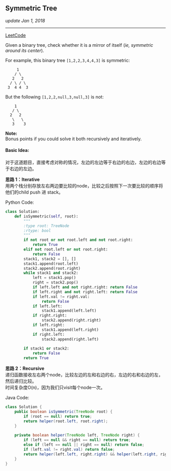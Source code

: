 ## Symmetric Tree
_update Jan 1, 2018_

---
[LeetCode](https://leetcode.com/problems/symmetric-tree/description/)

Given a binary tree, check whether it is a mirror of itself (_ie, symmetric around its center_).

For example, this binary tree `[1,2,2,3,4,4,3]` is symmetric:

         1
        / \
       2   2
      / \ / \
     3  4 4  3
     
But the following `[1,2,2,null,3,null,3]` is not:

        1
       / \
      2   2
       \   \
       3    3
       
**Note:**  
Bonus points if you could solve it both recursively and iteratively.


#### Basic Idea:
对于这道题目，直接考虑对称的情况，左边的左边等于右边的右边，左边的右边等于右边的左边。

**思路 1：Iterative**   
用两个栈分别存放左右两边要比较的node，比较之后按照下一次要比较的顺序将他们的child push 进 stack。

Python Code:
```python
class Solution:
    def isSymmetric(self, root):
        """
        :type root: TreeNode
        :rtype: bool
        """
        if not root or not root.left and not root.right:
            return True
        elif not root.left or not root.right:
            return False
        stack1, stack2 = [], []
        stack1.append(root.left)
        stack2.append(root.right)
        while stack1 and stack2:
            left = stack1.pop()
            right = stack2.pop()
            if left.left and not right.right: return False
            if left.right and not right.left: return False
            if left.val != right.val:
                return False
            if left.left:
                stack1.append(left.left)
            if right.right:
                stack2.append(right.right)
            if left.right:
                stack1.append(left.right)
            if right.left:
                stack2.append(right.left)
        
        if stack1 or stack2:
            return False
        return True
```

**思路 2：Recursive**   
递归函数接收左右两个node，比较左边的左和右边的右，左边的右和右边的左，然后递归比较。  
时间复杂度O(n)，因为我们只visit每个node一次。

Java Code:
```java
class Solution {
    public boolean isSymmetric(TreeNode root) {
        if (root == null) return true;
        return helper(root.left, root.right);
    }
    
    private boolean helper(TreeNode left, TreeNode right) {
        if (left == null && right == null) return true;
        else if (left == null || right == null) return false;
        if (left.val != right.val) return false;
        return helper(left.left, right.right) && helper(left.right, right.left);
    }
}
```


